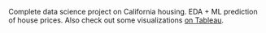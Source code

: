 Complete data science project on California housing. EDA + ML prediction of house prices. Also check out some visualizations [on Tableau]( https://public.tableau.com/app/profile/victor.foscarini.almeida3130/viz/california_housing_16351188075760/Dashboard1).
